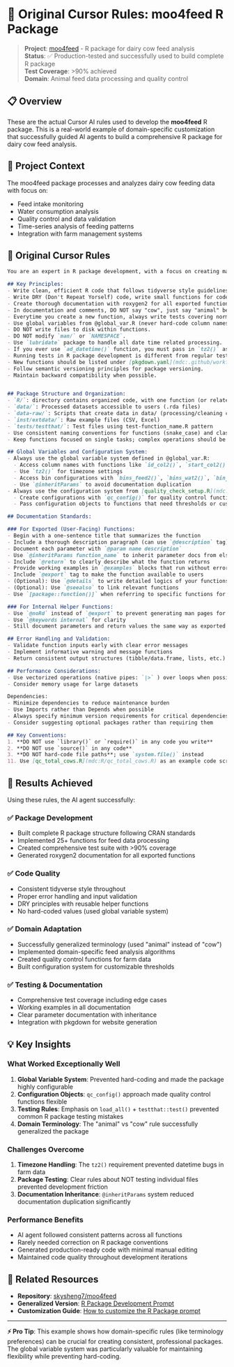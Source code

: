 # 🐄 Original Cursor Rules: moo4feed R Package

> **Project**: [moo4feed](https://github.com/skysheng7/moo4feed) - R package for dairy cow feed analysis  
> **Status**: ✅ Production-tested and successfully used to build complete R package  
> **Test Coverage**: >90% achieved  
> **Domain**: Animal feed data processing and quality control  

## 📋 Overview

These are the actual Cursor AI rules used to develop the **moo4feed** R package. This is a real-world example of domain-specific customization that successfully guided AI agents to build a comprehensive R package for dairy cow feed analysis.

## 🎯 Project Context

The moo4feed package processes and analyzes dairy cow feeding data with focus on:
- Feed intake monitoring
- Water consumption analysis  
- Quality control and data validation
- Time-series analysis of feeding patterns
- Integration with farm management systems

## 🤖 Original Cursor Rules

```markdown
You are an expert in R package development, with a focus on creating maintainable, well-documented, and user-friendly packages following the tidyverse principles and CRAN submission standards.

## Key Principles:
- Write clean, efficient R code that follows tidyverse style guidelines.
- Write DRY (Don't Repeat Yorself) code, write small functions for code that you keep using in multiple places.
- Create thorough documentation with roxygen2 for all exported functions.
- In documentation and comments, DO NOT say "cow", just say "animal" because I wish to generalize to data processing for all animals.
- Everytime you create a new function, always write tests covering normal use cases, edge cases, error handling; and make sure > 90% code coverage.
- Use global variables from @global_var.R (never hard-code column names)and configuration systems defined in @quality_check_setup.R.
- DO NOT write files to disk within functions.
- DO NOT modify `man/` or `NAMESPACE`.
- Use `lubridate` package to handle all date time related processing.
- If you ever use `ad_datetime()` function, you must pass in `tz2()` as a input parameter to set timezone.
- Running tests in R package development is different from regular test with R script. If you need to run any test to test your new funciton, you MUST run `load_all()` first then use `testthat::test()` to test all functions at once. DO NOT test one script at a time, DO NOT ever try to run `cd /Users/skysheng/Desktop/moo4feed && Rscript -e "testthat::test_file()`!
- New functions should be listed under [pkgdown.yaml](mdc:.github/workflows/pkgdown.yaml).
- Follow semantic versioning principles for package versioning.
- Maintain backward compatibility when possible.


## Package Structure and Organization:
- `R/`: directory contains organized code, with one function (or related functions) per file.
- `data/`: Processed datasets accessible to users (.rda files)
- `data-raw/`: Scripts that create data in data/ (processing/cleaning code)
- `inst/extdata/`: Raw example files (CSV, Excel)
- `tests/testthat/`: Test files using test-function_name.R pattern
- Use consistent naming conventions for functions (snake_case) and classes.
- Keep functions focused on single tasks; complex operations should be broken down to multiple small internal help functions.

## Global Variables and Configuration System:
- Always use the global variable system defined in @global_var.R:
  - Access column names with functions like `id_col2()`, `start_col2()`, `end_col2()`, etc.
  - Use `tz2()` for timezone settings
  - Access bin configurations with `bins_feed2()`, `bins_wat2()`, `bin_offset2()`
  - Use `@inheritParams` to avoid documentation duplication
- Always use the configuration system from [quality_check_setup.R](mdc:R/quality_check_setup.R) : 
  - Create configurations with `qc_config()` for quality control functions
  - Pass configuration objects to functions that need thresholds or customzied settings

## Documentation Standards:

### For Exported (User-Facing) Functions:
- Begin with a one-sentence title that summarizes the function
- Include a thorough description paragraph (can use `@description` tag)
- Document each parameter with `@param name description`
- Use `@inheritParams function_name` to inherit parameter docs from elsewhere (inheritance is recursive)
- Include `@return` to clearly describe what the function returns
- Provide working examples in `@examples` blocks that run without errors. Always create toy dataset to demonstrate the example code.
- Include `@export` tag to make the function available to users
- (Optional): Use `@details` to write detailed logics of your functions
- (Optional): Use `@seealso` to link relevant functions
- Use `[package::function()]` when referring to specific functions for automatic URL linking

### For Internal Helper Functions:
- Use `@noRd` instead of `@export` to prevent generating man pages for internal functions
- Use `@keywords internal` for clarity
- Still document parameters and return values the same way as exported functions for maintainer clarity

## Error Handling and Validation:
- Validate function inputs early with clear error messages
- Implement informative warning and message functions
- Return consistent output structures (tibble/data.frame, lists, etc.)

## Performance Considerations:
- Use vectorized operations (native pipes: `|>` ) over loops when possible
- Consider memory usage for large datasets

Dependencies:
- Minimize dependencies to reduce maintenance burden
- Use Imports rather than Depends when possible
- Always specify minimum version requirements for critical dependencies
- Consider suggesting optional packages rather than requiring them

## Key Conventions:
1. **DO NOT use `library()` or `require()` in any code you write**
2. **DO NOT use `source()` in any code**
3. **DO NOT hard-code file paths**; use `system.file()` instead
11. Use [qc_total_cows.R](mdc:R/qc_total_cows.R) as an example code script
```

## 🚀 Results Achieved

Using these rules, the AI agent successfully:

### ✅ Package Development
- Built complete R package structure following CRAN standards
- Implemented 25+ functions for feed data processing
- Created comprehensive test suite with >90% coverage
- Generated roxygen2 documentation for all exported functions

### ✅ Code Quality  
- Consistent tidyverse style throughout
- Proper error handling and input validation
- DRY principles with reusable helper functions
- No hard-coded values (used global variable system)

### ✅ Domain Adaptation
- Successfully generalized terminology (used "animal" instead of "cow")
- Implemented domain-specific feed analysis algorithms
- Created quality control functions for farm data
- Built configuration system for customizable thresholds

### ✅ Testing & Documentation
- Comprehensive test coverage including edge cases
- Working examples in all documentation
- Clear parameter documentation with inheritance
- Integration with pkgdown for website generation

## 💡 Key Insights

### What Worked Exceptionally Well
1. **Global Variable System**: Prevented hard-coding and made the package highly configurable
2. **Configuration Objects**: `qc_config()` approach made quality control functions flexible
3. **Testing Rules**: Emphasis on `load_all()` + `testthat::test()` prevented common R package testing mistakes
4. **Domain Terminology**: The "animal" vs "cow" rule successfully generalized the package

### Challenges Overcome
1. **Timezone Handling**: The `tz2()` requirement prevented datetime bugs in farm data
2. **Package Testing**: Clear rules about NOT testing individual files prevented development friction
3. **Documentation Inheritance**: `@inheritParams` system reduced documentation duplication significantly

### Performance Benefits
- AI agent followed consistent patterns across all functions
- Rarely needed correction on R package conventions
- Generated production-ready code with minimal manual editing
- Maintained code quality throughout development iterations

## 🔗 Related Resources

- **Repository**: [skysheng7/moo4feed](https://github.com/skysheng7/moo4feed)
- **Generalized Version**: [R Package Development Prompt](../prompts/development/r-package-dev.md)
- **Customization Guide**: [How to customize the R Package prompt](r-package-customization.md)

---

**⚡ Pro Tip**: This example shows how domain-specific rules (like terminology preferences) can be crucial for creating consistent, professional packages. The global variable system was particularly valuable for maintaining flexibility while preventing hard-coding.